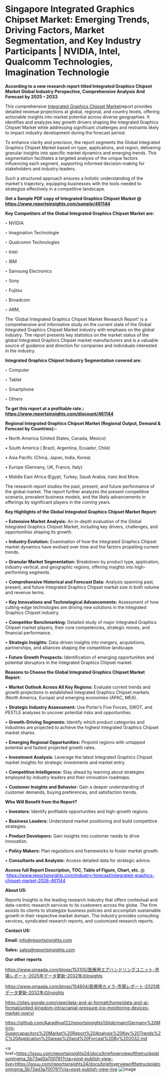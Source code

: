 # Singapore Integrated Graphics Chipset Market: Emerging Trends, Driving Factors, Market Segmentation, and Key Industry Participants | NVIDIA, Intel, Qualcomm Technologies, Imagination Technologie

<strong>According to a new research report titled Integrated Graphics Chipset Market Global Industry Perspective, Comprehensive Analysis And Forecast by 2025 – 2033</strong>

This comprehensive <a href=https://www.reportsinsights.com/sample/461144>Integrated Graphics Chipset Market</a>report provides detailed revenue projections at global, regional, and country levels, offering actionable insights into market potential across diverse geographies. It identifies and analyzes key growth drivers shaping the Integrated Graphics Chipset Market while addressing significant challenges and restraints likely to impact industry development during the forecast period.

To enhance clarity and precision, the report segments the Global Integrated Graphics Chipset Market based on type, applications, and region, delivering granular insights into specific market dynamics and emerging trends. This segmentation facilitates a targeted analysis of the unique factors influencing each segment, supporting informed decision-making for stakeholders and industry leaders.

Such a structured approach ensures a holistic understanding of the market's trajectory, equipping businesses with the tools needed to strategize effectively in a competitive landscape.

<strong>Get a Sample PDF copy of Integrated Graphics Chipset Market </strong><strong>@<a href=https://www.reportsinsights.com/sample/461144 style=color:#0000ff;> https://www.reportsinsights.com/sample/461144</a></strong></font>

<strong>Key Competitors of the Global Integrated Graphics Chipset Market are:</strong>

‣ NVIDIA

‣ Imagination Technologie

‣ Qualcomm Technologies

‣ Intel

‣ IBM

‣ Samsung Electronics

‣ Sony

‣ Fujitsu

‣ Broadcom

‣ ARM,

The ‘Global Integrated Graphics Chipset Market Research Report’ is a comprehensive and informative study on the current state of the Global Integrated Graphics Chipset Market industry with emphasis on the global industry. The report presents key statistics on the market status of the global Integrated Graphics Chipset market manufacturers and is a valuable source of guidance and direction for companies and individuals interested in the industry.

<strong>Integrated Graphics Chipset Industry Segmentation covered are:</strong>

‣ Computer

‣ Tablet

‣ Smartphone

‣ Others

<strong>To get this report at a profitable rate.: <a href=https://www.reportsinsights.com/discount/461144 style=color:#0000ff;>https://www.reportsinsights.com/discount/461144</a></strong></font>

<strong>Regional Integrated Graphics Chipset Market (Regional Output, Demand &amp; Forecast by Countries):-</strong>

• North America (United States, Canada, Mexico)

• South America ( Brazil, Argentina, Ecuador, Chile)

• Asia Pacific (China, Japan, India, Korea)

• Europe (Germany, UK, France, Italy)

• Middle East Africa (Egypt, Turkey, Saudi Arabia, Iran) And More.

The research report studies the past, present, and future performance of the global market. The report further analyzes the present competitive scenario, prevalent business models, and the likely advancements in offerings by significant players in the coming years.

<strong>Key Highlights of the Global Integrated Graphics Chipset Market Report:</strong>

• <strong>Extensive Market Analysis:</strong> An in-depth evaluation of the Global Integrated Graphics Chipset Market, including key drivers, challenges, and opportunities shaping its growth.

• <strong>Industry Evolution:</strong> Examination of how the Integrated Graphics Chipset market dynamics have evolved over time and the factors propelling current trends.

• <strong>Granular Market Segmentation:</strong> Breakdown by product type, application, industry vertical, and geographic regions, offering insights into high-performing segments.

• <strong>Comprehensive Historical and Forecast Data:</strong> Analysis spanning past, present, and future Integrated Graphics Chipset market size in both volume and revenue terms.

• <strong>Key Innovations and Technological Advancements:</strong> Assessment of how cutting-edge technologies are driving new solutions in the Integrated Graphics Chipset industry.

• <strong>Competitor Benchmarking:</strong> Detailed study of major Integrated Graphics Chipset market players, their core competencies, strategic moves, and financial performance.

• <strong>Strategic Insights:</strong> Data-driven insights into mergers, acquisitions, partnerships, and alliances shaping the competitive landscape.

• <strong>Future Growth Prospects:</strong> Identification of emerging opportunities and potential disruptors in the Integrated Graphics Chipset market.

<strong>Reasons to Choose the Global Integrated Graphics Chipset Market Report:</strong>

• <strong>Market Outlook Across All Key Regions:</strong> Evaluate current trends and growth projections in established Integrated Graphics Chipset markets (North America, Europe) and emerging economies (APAC, MEA).

• <strong>Strategic Industry Assessment:</strong> Use Porter’s Five Forces, SWOT, and PESTLE analyses to uncover potential risks and opportunities.

• <strong>Growth-Driving Segments:</strong> Identify which product categories and industries are projected to achieve the highest Integrated Graphics Chipset market shares.

• <strong>Emerging Regional Opportunities:</strong> Pinpoint regions with untapped potential and fastest projected growth rates.

• <strong>Investment Analysis:</strong> Leverage the latest Integrated Graphics Chipset market insights for strategic investments and market entry.

• <strong>Competitive Intelligence:</strong> Stay ahead by learning about strategies employed by industry leaders and their innovation roadmaps.

• <strong>Customer Insights and Behavior:</strong> Gain a deeper understanding of customer demands, buying preferences, and satisfaction trends.

<strong>Who Will Benefit from the Report?</strong>

• <strong>Investors:</strong> Identify profitable opportunities and high-growth regions.

• <strong>Business Leaders:</strong> Understand market positioning and build competitive strategies.

• <strong>Product Developers:</strong> Gain insights into customer needs to drive innovation.

• <strong>Policy Makers:</strong> Plan regulations and frameworks to foster market growth.

• <strong>Consultants and Analysts:</strong> Access detailed data for strategic advice.
</ul>
<strong>Access full Report Description, TOC, Table of Figure, Chart, etc. </strong>@  <a href=https://www.reportsinsights.com/industry-forecast/integrated-graphics-chipset-market-2026-461144 style=color:#0000ff;>https://www.reportsinsights.com/industry-forecast/integrated-graphics-chipset-market-2026-461144</a></font>

<strong><strong>About US</strong>:</strong>

Reports Insights is the leading research industry that offers contextual and data-centric research services to its customers across the globe. The firm assists its clients to strategize business policies and accomplish sustainable growth in their respective market domain. The industry provides consulting services, syndicated research reports, and customized research reports.

<strong>Contact US:</strong>

<p class=""""><b>Email:</b> <a href=mailto:info@reportsinsights.com>info@reportsinsights.com</a></p>
<p class=""""><b>Sales:</b> <a href=mailto:sales@reportsinsights.com>sales@reportsinsights.com</a></p>

<strong>Our other reports</strong>

<a href=https://www.omaada.com/blogs/153105/医療用エアハンドリングユニット-市場レポート-2025年データ更新-2032年のInsights>https://www.omaada.com/blogs/153105/医療用エアハンドリングユニット-市場レポート-2025年データ更新-2032年のInsights</a>

<a href=https://www.omaada.com/blogs/154804/医療用カメラ-市場レポート-2025年データ更新-2032年のInsights>https://www.omaada.com/blogs/154804/医療用カメラ-市場レポート-2025年データ更新-2032年のInsights</a>

<a href=https://sites.google.com/view/data-and-ai-formatt/home/data-and-ai-format/united-kingdom-intracranial-pressure-icp-monitoring-devices-market-overvi>https://sites.google.com/view/data-and-ai-formatt/home/data-and-ai-format/united-kingdom-intracranial-pressure-icp-monitoring-devices-market-overvi</a>

<a href=https://github.com/Aaradhya122/reportsinsights1/blob/main/Germany%20Micro-Supercapacitors%20Market%20Report%20Analysis%20Key%20Trends%2C%20Application%20areas%20and%20Forcast%20By%202032.md>https://github.com/Aaradhya122/reportsinsights1/blob/main/Germany%20Micro-Supercapacitors%20Market%20Report%20Analysis%20Key%20Trends%2C%20Application%20areas%20and%20Forcast%20By%202032.md</a>

<a href=https://issuu.com/reportsinsights24/docs/briefoverviewofthetruckplatooningma_5b73ad3a700761?cta=post-publish-view-live>https://issuu.com/reportsinsights24/docs/briefoverviewofthetruckplatooningma_5b73ad3a700761?cta=post-publish-view-live</a>
![image](https://github.com/user-attachments/assets/0fb495a3-8e1b-403a-80ae-ec8b2300016a)
